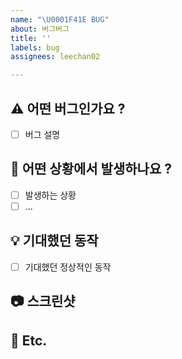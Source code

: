 ```yaml
---
name: "\U0001F41E BUG"
about: 버그버그
title: ''
labels: bug
assignees: leechan02

---
```


<!-- 제목은 [FE], [BE], [COMMON]을 먼저 써주시고, 설명을 써주세요  -->
<!-- 예시) [BE] 에러 제목 -->
<!-- 체크박스 채우기 예시: - [ ]   ->   - [x] -->

<!-- 필수 사항 -->

## ⚠️ 어떤 버그인가요 ?

- [ ] 버그 설명

## 📝 어떤 상황에서 발생하나요 ?

- [ ] 발생하는 상황
- [ ] ...

## 💡 기대했던 동작

- [ ] 기대했던 정상적인 동작

<!-- 선택 사항 -->

##  📷 스크린샷

## 🏓 Etc.
